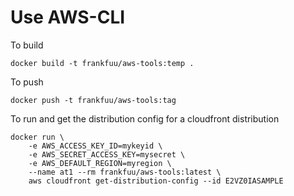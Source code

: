 # Use AWS-CLI

To build
```
docker build -t frankfuu/aws-tools:temp .
```

To push
```
docker push -t frankfuu/aws-tools:tag
```

To run and get the distribution config for a cloudfront distribution
```
docker run \
    -e AWS_ACCESS_KEY_ID=mykeyid \
    -e AWS_SECRET_ACCESS_KEY=mysecret \
    -e AWS_DEFAULT_REGION=myregion \
    --name at1 --rm frankfuu/aws-tools:latest \
    aws cloudfront get-distribution-config --id E2VZ0IASAMPLE
```